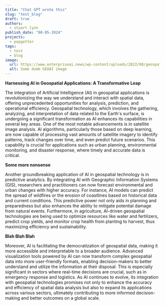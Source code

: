 ```yaml
---
title: "Chat GPT wrote this"
slug: "test_blog"
draft: true
authors:
  - stuart_lynn
publish_date: "08-05-2024"
projects:
  - popgetter
tags:
  - test
  - blog
image:
  url: https://www.enterpriseai.news/wp-content/uploads/2022/08/geospatial-data_shutterstock-2078842243_900x-370x290.jpg
  alt: Some dumb GEOAI image
---
```


**Harnessing AI in Geospatial Applications: A Transformative Leap**

The integration of Artificial Intelligence (AI) in geospatial applications is revolutionizing the way we understand and interact with spatial data, offering unprecedented opportunities for analysis, prediction, and operational efficiency. Geospatial technology, which involves the gathering, analyzing, and interpretation of data related to the Earth's surface, is undergoing a significant transformation as AI enhances its capabilities in several key areas. One of the most notable advancements is in satellite image analysis. AI algorithms, particularly those based on deep learning, are now capable of processing vast amounts of satellite imagery to identify patterns, track changes over time, and even predict future scenarios. This capability is crucial for applications such as urban planning, environmental monitoring, and disaster response, where timely and accurate data is critical.

**Some more nonsense**

Another groundbreaking application of AI in geospatial technology is in predictive analytics. By integrating AI with Geographic Information Systems (GIS), researchers and practitioners can now forecast environmental and urban changes with higher accuracy. For instance, AI models can predict the spread of wildfires or the erosion of coastlines based on historical data and current conditions. This predictive power not only aids in planning and preparedness but also enhances the ability to mitigate potential damage from natural events. Furthermore, in agriculture, AI-driven geospatial technologies are being used to optimize resources like water and fertilizers, predict crop yields, and monitor crop health from planting to harvest, thus maximizing efficiency and sustainability.

**Blah Blah Blah**

Moreover, AI is facilitating the democratization of geospatial data, making it more accessible and interpretable to a broader audience. Advanced visualization tools powered by AI can now transform complex geospatial data into more user-friendly formats, enabling decision-makers to better understand and utilize the information at their disposal. This is especially significant in sectors where real-time decisions are crucial, such as in emergency response and logistics. As AI continues to evolve, its integration with geospatial technologies promises not only to enhance the accuracy and efficiency of spatial data analysis but also to expand its applications across various sectors, ultimately contributing to more informed decision-making and better outcomes on a global scale.
